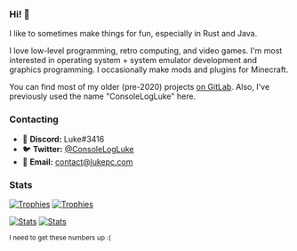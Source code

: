 ### Hi! :wave:

I like to sometimes make things for fun, especially in Rust and Java.

<p>

I love low-level programming, retro computing, and video games.
I'm most interested in operating system + system emulator development and graphics programming.
I occasionally make mods and plugins for Minecraft.

</p>

<p>

You can find most of my older (pre-2020) projects [on GitLab](https://gitlab.com/devluke).
Also, I've previously used the name "ConsoleLogLuke" here.

</p>

### Contacting

* :space_invader: **Discord:** Luke#3416
* :bird: **Twitter:** [@ConsoleLogLuke](https://twitter.com/ConsoleLogLuke)
* :e-mail: **Email:** [contact@lukepc.com](mailto:contact@lukepc.com)

### Stats

[![Trophies](https://github-profile-trophy.vercel.app/?username=TheLukeGuy&column=-1&no-bg=true&no-frame=true&theme=darkhub)](https://github.com/ryo-ma/github-profile-trophy#gh-dark-mode-only)
[![Trophies](https://github-profile-trophy.vercel.app/?username=TheLukeGuy&column=-1&no-bg=true&no-frame=true)](https://github.com/ryo-ma/github-profile-trophy#gh-light-mode-only)

[![Stats](https://github-readme-stats.vercel.app/api?username=TheLukeGuy&count_private=true&show_icons=true&hide_title=true&disable_animations=true&theme=dark)](https://github.com/anuraghazra/github-readme-stats#gh-dark-mode-only)
[![Stats](https://github-readme-stats.vercel.app/api?username=TheLukeGuy&count_private=true&show_icons=true&hide_title=true&disable_animations=true)](https://github.com/anuraghazra/github-readme-stats#gh-light-mode-only)

<sup>I need to get these numbers up :(</sup>
